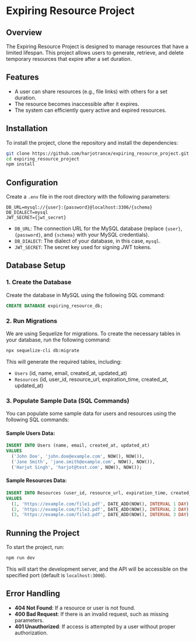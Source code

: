 # Expiring Resource Project

## Overview
The Expiring Resource Project is designed to manage resources that have a limited lifespan. This project allows users to generate, retrieve, and delete temporary resources that expire after a set duration.

## Features
- A user can share resources (e.g., file links) with others for a set duration.
- The resource becomes inaccessible after it expires.
- The system can efficiently query active and expired resources.

## Installation
To install the project, clone the repository and install the dependencies:

```bash
git clone https://github.com/harjotrance/expiring_resource_project.git
cd expiring_resource_project
npm install
```

## Configuration
Create a `.env` file in the root directory with the following parameters:

```env
DB_URL=mysql://{user}:{password}@localhost:3306/{schema}
DB_DIALECT=mysql
JWT_SECRET={jwt_secret}
```

- `DB_URL`: The connection URL for the MySQL database (replace `{user}`, `{password}`, and `{schema}` with your MySQL credentials).
- `DB_DIALECT`: The dialect of your database, in this case, `mysql`.
- `JWT_SECRET`: The secret key used for signing JWT tokens.

## Database Setup

### 1. Create the Database
Create the database in MySQL using the following SQL command:

```sql
CREATE DATABASE expiring_resource_db;
```

### 2. Run Migrations
We are using Sequelize for migrations. To create the necessary tables in your database, run the following command:

```bash
npx sequelize-cli db:migrate
```

This will generate the required tables, including:
- `Users` (id, name, email, created_at, updated_at)
- `Resources` (id, user_id, resource_url, expiration_time, created_at, updated_at)

### 3. Populate Sample Data (SQL Commands)

You can populate some sample data for users and resources using the following SQL commands:

#### Sample Users Data:
```sql
INSERT INTO Users (name, email, created_at, updated_at)
VALUES
  ('John Doe', 'john.doe@example.com', NOW(), NOW()),
  ('Jane Smith', 'jane.smith@example.com', NOW(), NOW()),
  ('Harjot Singh', 'harjot@test.com', NOW(), NOW());
```

#### Sample Resources Data:
```sql
INSERT INTO Resources (user_id, resource_url, expiration_time, created_at, updated_at)
VALUES
  (1, 'https://example.com/file1.pdf', DATE_ADD(NOW(), INTERVAL 1 DAY), NOW(), NOW()),
  (2, 'https://example.com/file2.pdf', DATE_ADD(NOW(), INTERVAL 2 DAY), NOW(), NOW()),
  (3, 'https://example.com/file3.pdf', DATE_ADD(NOW(), INTERVAL 3 DAY), NOW(), NOW());
```

## Running the Project
To start the project, run:

```bash
npm run dev
```

This will start the development server, and the API will be accessible on the specified port (default is `localhost:3000`).


## Error Handling
- **404 Not Found**: If a resource or user is not found.
- **400 Bad Request**: If there is an invalid request, such as missing parameters.
- **401 Unauthorized**: If access is attempted by a user without proper authorization.